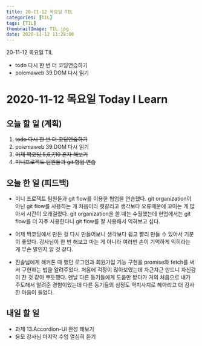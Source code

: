 ```yaml
---
title: 20-11-12 목요일 TIL
categories: [TIL]
tags: [TIL]
thumbnailImage: TIL.jpg
date: 2020-11-12 11:28:00
---
```


<!-- more -->
20-11-12 목요일 TIL
- todo 다시 한 번 더 코딩연습하기
- poiemaweb 39.DOM 다시 읽기
<!-- excerpt -->

# 2020-11-12 목요일 Today I Learn

## 오늘 할 일 (계획)

1. ~~todo 다시 한 번 더 코딩연습하기~~
2. poiemaweb 39.DOM 다시 읽기
3. ~~어제 짝코딩 5,6,7,10 혼자 해보기~~
4. ~~미니프로젝트 팀원들과 git 협업 연습~~

## 오늘 한 일 (피드백)

- 미니 프로젝트 팀원들과 git flow를 이용한 협업을 연습했다. git organization이 아닌 git flow를 사용하는 게 처음이라 헷갈리고 생각보다 오류때문에 꼬이는 게 많아서 시간이 오래걸렸다. git organization을 쓸 때는 수월했는데 현업에서는 git flow를 더 자주 사용한다니 git flow를 잘 사용해서 익혀보고 싶다.

- 어제 짝코딩에서 만든 걸 다시 만들어보니 생각보다 쉽고 빨리 만들 수 있어서 기분이 좋았다. 강사님이 한 번 해보고 마는 게 아니라 여러번 손이 기억하게 익히라는 게 무슨 말인지 알 것 같다.

- 진솔님에게 해커톤 때 했던 로그인과 회원가입 기능 구현을 promise와 fetch를 써서 구현하는 법을 알려주었다. 처음에 걱정이 많아보였는데 차근차근 만드니 자신감이 찬 것 같아 뿌듯했다. 맨날 다른 동기들에게 도움만 받다가 거의 처음으로 내가 주도해서 알려준 경험이었는데 다른 동기들의 심정도 역지사지로 헤아리고 더 감사한 마음이 들었다. 

## 내일 할 일

- 과제 13.Accordion-UI 완성 해보기
- 웅모 강사님 마지막 수업 열심히 듣기